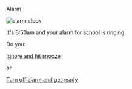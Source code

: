 Alarm

![alarm clock](alarm-clock.jpg)

It's 6:50am and your alarm for school is ringing.

Do you:

[Ignore and hit snooze](bad-day/late.md)

or

[Turn off alarm and get ready](good-day/early.md)
